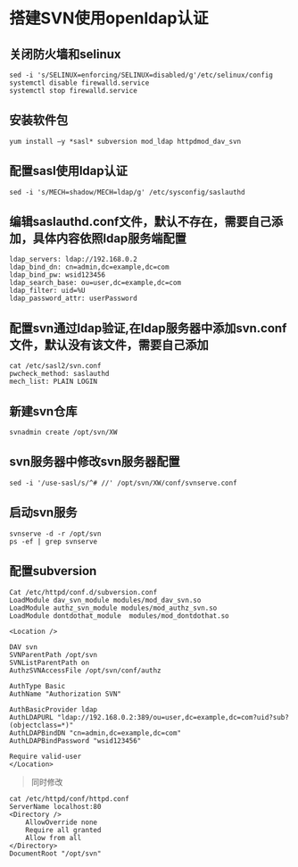 # 搭建SVN使用openldap认证

## 关闭防火墙和selinux

```
sed -i 's/SELINUX=enforcing/SELINUX=disabled/g'/etc/selinux/config
systemctl disable firewalld.service
systemctl stop firewalld.service
```

## 安装软件包

```
yum install –y *sasl* subversion mod_ldap httpdmod_dav_svn
```

## 配置**sasl使用ldap认证**

```
sed -i 's/MECH=shadow/MECH=ldap/g' /etc/sysconfig/saslauthd
```

## 编辑saslauthd.conf文件，默认不存在，需要自己添加，具体内容依照ldap服务端配置

```
ldap_servers: ldap://192.168.0.2
ldap_bind_dn: cn=admin,dc=example,dc=com
ldap_bind_pw: wsid123456
ldap_search_base: ou=user,dc=example,dc=com
ldap_filter: uid=%U
ldap_password_attr: userPassword
```

## 配置svn通过ldap验证,在ldap服务器中添加svn.conf文件，默认没有该文件，需要自己添加

```
cat /etc/sasl2/svn.conf
pwcheck_method: saslauthd
mech_list: PLAIN LOGIN
```

## 新建svn仓库

```
svnadmin create /opt/svn/XW
```

## svn服务器中修改svn服务器配置

```
sed -i '/use-sasl/s/^# //' /opt/svn/XW/conf/svnserve.conf
```

## 启动svn服务

```
svnserve -d -r /opt/svn
ps -ef | grep svnserve
```

## 配置subversion

```
Cat /etc/httpd/conf.d/subversion.conf
LoadModule dav_svn_module modules/mod_dav_svn.so
LoadModule authz_svn_module modules/mod_authz_svn.so
LoadModule dontdothat_module  modules/mod_dontdothat.so

<Location />

DAV svn
SVNParentPath /opt/svn
SVNListParentPath on
AuthzSVNAccessFile /opt/svn/conf/authz

AuthType Basic
AuthName "Authorization SVN"

AuthBasicProvider ldap
AuthLDAPURL "ldap://192.168.0.2:389/ou=user,dc=example,dc=com?uid?sub?(objectclass=*)"
AuthLDAPBindDN "cn=admin,dc=example,dc=com"
AuthLDAPBindPassword "wsid123456"

Require valid-user
</Location>
```

> 同时修改

```
cat /etc/httpd/conf/httpd.conf
ServerName localhost:80
<Directory />
    AllowOverride none
    Require all granted
    Allow from all
</Directory>
DocumentRoot "/opt/svn"
```